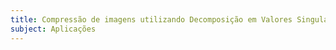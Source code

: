 ```yaml
---
title: Compressão de imagens utilizando Decomposição em Valores Singulares
subject: Aplicações
---
```



